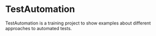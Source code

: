 # TestAutomation
TestAutomation is a training project to show examples about different approaches to automated tests.
